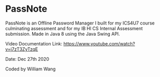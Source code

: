 # PassNote
PassNote is an Offline Password Manager I built for my ICS4U7 course culminating assessment and for my IB Hl CS Internal Assessment submission.
Made in Java 8 using the Java Swing API.

Video Documentation Link:
https://www.youtube.com/watch?v=j7zT3ZyTzqE

Date: Dec 27th 2020

Coded by William Wang
